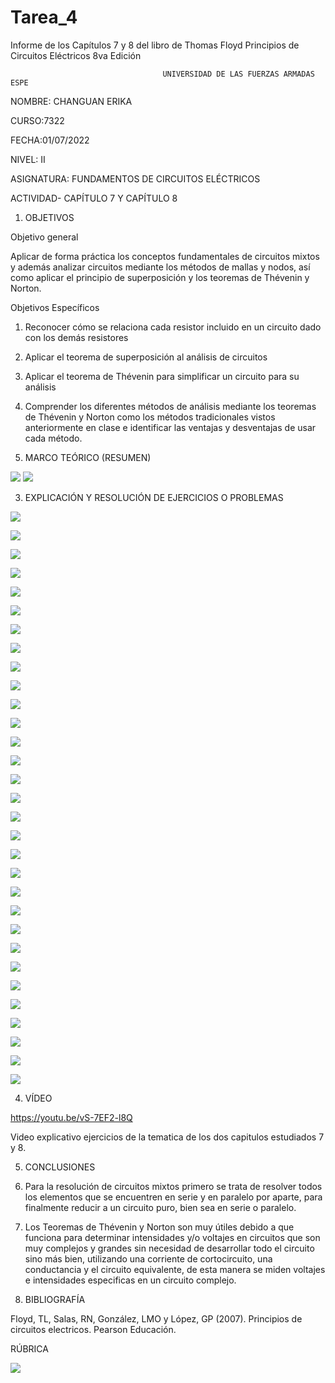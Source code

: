 # Tarea_4
Informe de los Capítulos 7 y 8 del libro de Thomas Floyd Principios de Circuitos Eléctricos 8va Edición

                                      UNIVERSIDAD DE LAS FUERZAS ARMADAS ESPE

NOMBRE: CHANGUAN ERIKA

CURSO:7322

FECHA:01/07/2022

NIVEL: II

ASIGNATURA: FUNDAMENTOS DE CIRCUITOS ELÉCTRICOS

ACTIVIDAD- CAPÍTULO 7 Y CAPÍTULO 8


1. OBJETIVOS

Objetivo general

Aplicar de forma práctica los conceptos fundamentales de circuitos mixtos y 
además analizar circuitos mediante los métodos de mallas y nodos, así como aplicar 
el principio de superposición y los teoremas de Thévenin y Norton.

Objetivos Específicos
   
1.	Reconocer cómo se relaciona cada resistor incluido en un circuito dado con los demás resistores
2.	Aplicar el teorema de superposición al análisis de circuitos
3.	Aplicar el teorema de Thévenin para simplificar un circuito para su análisis
4.	Comprender los diferentes métodos de análisis mediante los teoremas de Thévenin y Norton como 
los métodos tradicionales vistos anteriormente en clase e identificar las ventajas y desventajas de usar cada método.


2. MARCO TEÓRICO (RESUMEN)

![](https://github.com/erichanguan/Tarea_4/blob/main/ejercicio/cap7.1.png)
![](https://github.com/erichanguan/Tarea_4/blob/main/ejercicio/cap8.1.png)


3. EXPLICACIÓN Y RESOLUCIÓN DE EJERCICIOS O PROBLEMAS

![](https://github.com/erichanguan/Tarea_4/blob/main/ejercicio/7.1%20cap7.png)

![](https://github.com/erichanguan/Tarea_4/blob/main/ejercicio/7.2%20cap7.png)

![](https://github.com/erichanguan/Tarea_4/blob/main/ejercicio/7.3%20cap7.png)

![](https://github.com/erichanguan/Tarea_4/blob/main/ejercicio/7.4%20cap7.png)

![](https://github.com/erichanguan/Tarea_4/blob/main/ejercicio/7.5%20cap7.png)

![](https://github.com/erichanguan/Tarea_4/blob/main/ejercicio/7.6%20cap7.png)

![](https://github.com/erichanguan/Tarea_4/blob/main/ejercicio/7.7%20cap7.png)

![](https://github.com/erichanguan/Tarea_4/blob/main/ejercicio/7.8%20cap7.png)

![](https://github.com/erichanguan/Tarea_4/blob/main/ejercicio/7.9%20cap7.png)

![](https://github.com/erichanguan/Tarea_4/blob/main/ejercicio/7.10%20cap7.png)

![](https://github.com/erichanguan/Tarea_4/blob/main/ejercicio/7.11%20cap7.png)

![](https://github.com/erichanguan/Tarea_4/blob/main/ejercicio/7.12%20cap7.png)

![](https://github.com/erichanguan/Tarea_4/blob/main/ejercicio/7.13%20cap7.png)

![](https://github.com/erichanguan/Tarea_4/blob/main/ejercicio/7.14%20cap7.png)

![](https://github.com/erichanguan/Tarea_4/blob/main/ejercicio/7.15%20cap7.png)

![](https://github.com/erichanguan/Tarea_4/blob/main/ejercicio/8.1%20cap8.png)

![](https://github.com/erichanguan/Tarea_4/blob/main/ejercicio/8.2%20cap8.png)

![](https://github.com/erichanguan/Tarea_4/blob/main/ejercicio/8.3%20cap8.png)

![](https://github.com/erichanguan/Tarea_4/blob/main/ejercicio/8.4%20cap8.png)

![](https://github.com/erichanguan/Tarea_4/blob/main/ejercicio/8.5%20cap8.png)

![](https://github.com/erichanguan/Tarea_4/blob/main/ejercicio/8.6%20cap8.png)

![](https://github.com/erichanguan/Tarea_4/blob/main/ejercicio/8.7%20cap8.png)

![](https://github.com/erichanguan/Tarea_4/blob/main/ejercicio/8.8%20cap8.png)

![](https://github.com/erichanguan/Tarea_4/blob/main/ejercicio/8.9%20cap8.png)

![](https://github.com/erichanguan/Tarea_4/blob/main/ejercicio/8.10%20cap8.png)

![](https://github.com/erichanguan/Tarea_4/blob/main/ejercicio/8.11%20cap8.png)

![](https://github.com/erichanguan/Tarea_4/blob/main/ejercicio/8.12%20cap8.png)

![](https://github.com/erichanguan/Tarea_4/blob/main/ejercicio/8.13%20cap8.png)

![](https://github.com/erichanguan/Tarea_4/blob/main/ejercicio/8.14%20cap8.png)

![](https://github.com/erichanguan/Tarea_4/blob/main/ejercicio/8.15%20cap8.png)

![](https://github.com/erichanguan/Tarea_4/blob/main/ejercicio/8.16%20cap8.png)

4. VÍDEO

https://youtu.be/vS-7EF2-l8Q

Video explicativo ejercicios de la tematica de los dos capitulos estudiados 7 y 8.


5. CONCLUSIONES

1.	Para la resolución de circuitos mixtos primero se trata de resolver todos los elementos
que se encuentren en serie y en paralelo por aparte, para finalmente reducir a un circuito puro, 
bien sea en serie o paralelo.

2.	Los Teoremas de Thévenin y Norton son muy útiles debido a que funciona para determinar 
intensidades y/o voltajes en circuitos que son muy complejos y grandes sin necesidad de desarrollar 
todo el circuito sino más bien, utilizando una corriente de cortocircuito, una conductancia y el circuito equivalente,
de esta manera se miden voltajes e intensidades especificas en un circuito complejo.

6. BIBLIOGRAFÍA

Floyd, TL, Salas, RN, González, LMO y López, GP (2007). Principios de circuitos electricos. Pearson Educación.

RÚBRICA

![](https://github.com/doalulema/InformeTarea/blob/main/Tarea.png)
